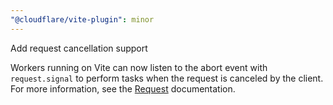 ```yaml
---
"@cloudflare/vite-plugin": minor
---
```


Add request cancellation support

Workers running on Vite can now listen to the abort event with `request.signal` to perform tasks when the request is canceled by the client. For more information, see the [Request](https://developers.cloudflare.com/workers/runtime-apis/request) documentation.
